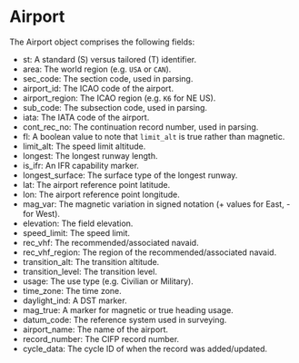 # Airport

The Airport object comprises the following fields:

- st: A standard (S) versus tailored (T) identifier.
- area: The world region (e.g. `USA` or `CAN`).
- sec_code: The section code, used in parsing.
- airport_id: The ICAO code of the airport.
- airport_region: The ICAO region (e.g. `K6` for NE US).
- sub_code: The subsection code, used in parsing.
- iata: The IATA code of the airport.
- cont_rec_no: The continuation record number, used in parsing.
- fl: A boolean value to note that `limit_alt` is true rather than magnetic.
- limit_alt: The speed limit altitude.
- longest: The longest runway length.
- is_ifr: An IFR capability marker.
- longest_surface: The surface type of the longest runway.
- lat: The airport reference point latitude.
- lon: The airport reference point longitude.
- mag_var: The magnetic variation in signed notation (+ values for East, - for West).
- elevation: The field elevation.
- speed_limit: The speed limit.
- rec_vhf: The recommended/associated navaid.
- rec_vhf_region: The region of the recommended/associated navaid.
- transition_alt: The transition altitude.
- transition_level: The transition level.
- usage: The use type (e.g. Civilian or Military).
- time_zone: The time zone.
- daylight_ind: A DST marker.
- mag_true: A marker for magnetic or true heading usage.
- datum_code: The reference system used in surveying.
- airport_name: The name of the airport.
- record_number: The CIFP record number.
- cycle_data: The cycle ID of when the record was added/updated.
